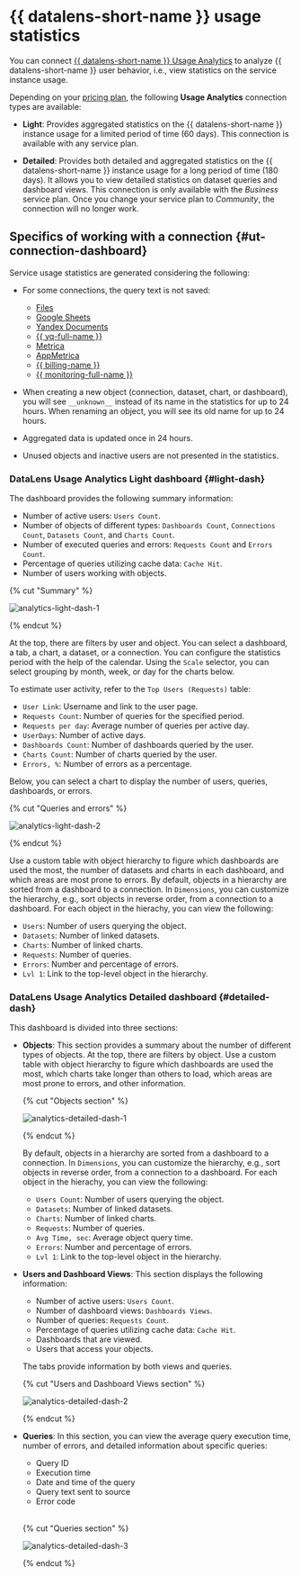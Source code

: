 # {{ datalens-short-name }} usage statistics


You can connect [{{ datalens-short-name }} Usage Analytics](../operations/connection/create-usage-tracking.md) to analyze {{ datalens-short-name }} user behavior, i.e., view statistics on the service instance usage.

Depending on your [pricing plan](../pricing.md#service-plans), the following **Usage Analytics** connection types are available:

* **Light**: Provides aggregated statistics on the {{ datalens-short-name }} instance usage for a limited period of time (60 days). This connection is available with any service plan.

* **Detailed**: Provides both detailed and aggregated statistics on the {{ datalens-short-name }} instance usage for a long period of time (180 days). It allows you to view detailed statistics on dataset queries and dashboard views. This connection is only available with the _Business_ service plan. Once you change your service plan to _Community_, the connection will no longer work.


## Specifics of working with a connection {#ut-connection-dashboard}


Service usage statistics are generated considering the following:

* For some connections, the query text is not saved:

  * [Files](../operations/connection/create-file.md)
  * [Google Sheets](../operations/connection/create-google-sheets.md)
  * [Yandex Documents](../operations/connection/create-yadocs.md)
  * [{{ yq-full-name }}](../operations/connection/create-yandex-query.md)
  * [Metrica](../operations/connection/create-metrica-api.md)
  * [AppMetrica](../operations/connection/create-appmetrica.md)
  * [{{ billing-name }}](../operations/connection/create-cloud-billing.md)
  * [{{ monitoring-full-name }}](../operations/connection/create-monitoring.md)

* When creating a new object (connection, dataset, chart, or dashboard), you will see `__unknown__` instead of its name in the statistics for up to 24 hours. When renaming an object, you will see its old name for up to 24 hours.
* Aggregated data is updated once in 24 hours.
* Unused objects and inactive users are not presented in the statistics.

### DataLens Usage Analytics Light dashboard {#light-dash}

The dashboard provides the following summary information:

* Number of active users: `Users Count`.
* Number of objects of different types: `Dashboards Count`, `Connections Count`, `Datasets Count`, and `Charts Count`.
* Number of executed queries and errors: `Requests Count` and `Errors Count`.
* Percentage of queries utilizing cache data: `Cache Hit`.
* Number of users working with objects.

{% cut "Summary" %}

![analytics-light-dash-1](../../_assets/datalens/operations/connection/analytics-light-dash-1.png)

{% endcut %}

At the top, there are filters by user and object. You can select a dashboard, a tab, a chart, a dataset, or a connection. You can configure the statistics period with the help of the calendar. Using the `Scale` selector, you can select grouping by month, week, or day for the charts below.

To estimate user activity, refer to the `Top Users (Requests)` table:

* `User Link`: Username and link to the user page.
* `Requests Count`: Number of queries for the specified period.
* `Requests per day`: Average number of queries per active day.
* `UserDays`: Number of active days.
* `Dashboards Count`: Number of dashboards queried by the user.
* `Charts Count`: Number of charts queried by the user.
* `Errors, %`: Number of errors as a percentage.

Below, you can select a chart to display the number of users, queries, dashboards, or errors.

{% cut "Queries and errors" %}

![analytics-light-dash-2](../../_assets/datalens/operations/connection/analytics-light-dash-2.png)

{% endcut %}

Use a custom table with object hierarchy to figure which dashboards are used the most, the number of datasets and charts in each dashboard, and which areas are most prone to errors. By default, objects in a hierarchy are sorted from a dashboard to a connection. In `Dimensions`, you can customize the hierarchy, e.g., sort objects in reverse order, from a connection to a dashboard. For each object in the hierachy, you can view the following:

* `Users`: Number of users querying the object.
* `Datasets`: Number of linked datasets.
* `Charts`: Number of linked charts.
* `Requests`: Number of queries.
* `Errors`: Number and percentage of errors.
* `Lvl 1`: Link to the top-level object in the hierarchy.

### DataLens Usage Analytics Detailed dashboard {#detailed-dash}

This dashboard is divided into three sections:

* **Objects**: This section provides a summary about the number of different types of objects. At the top, there are filters by object. Use a custom table with object hierarchy to figure which dashboards are used the most, which charts take longer than others to load, which areas are most prone to errors, and other information.

  {% cut "Objects section" %}

  ![analytics-detailed-dash-1](../../_assets/datalens/operations/connection/analytics-detailed-dash-1.png)

  {% endcut %}

  By default, objects in a hierarchy are sorted from a dashboard to a connection. In `Dimensions`, you can customize the hierarchy, e.g., sort objects in reverse order, from a connection to a dashboard. For each object in the hierachy, you can view the following:

  * `Users Count`: Number of users querying the object.
  * `Datasets`: Number of linked datasets.
  * `Charts`: Number of linked charts.
  * `Requests`: Number of queries.
  * `Avg Time, sec`: Average object query time.
  * `Errors`: Number and percentage of errors.
  * `Lvl 1`: Link to the top-level object in the hierarchy.

* **Users and Dashboard Views**: This section displays the following information:

  * Number of active users: `Users Count`.
  * Number of dashboard views: `Dashboards Views`.
  * Number of queries: `Requests Count`.
  * Percentage of queries utilizing cache data: `Cache Hit`.
  * Dashboards that are viewed.
  * Users that access your objects.

  The tabs provide information by both views and queries.

  {% cut "Users and Dashboard Views section" %}

  ![analytics-detailed-dash-2](../../_assets/datalens/operations/connection/analytics-detailed-dash-2.png)

  {% endcut %}

* **Queries**: In this section, you can view the average query execution time, number of errors, and detailed information about specific queries:
  
  * Query ID
  * Execution time
  * Date and time of the query
  * Query text sent to source
  * Error code
  <br>
  
  {% cut "Queries section" %}

  ![analytics-detailed-dash-3](../../_assets/datalens/operations/connection/analytics-detailed-dash-3.png)

  {% endcut %}

